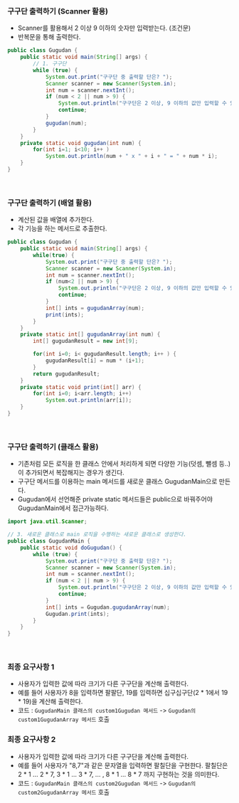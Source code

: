 ### 구구단 출력하기 (Scanner 활용)
- Scanner를 활용해서 2 이상 9 이하의 숫자만 입력받는다. (조건문)
- 반복문을 통해 출력한다.

```java
public class Gugudan {
    public static void main(String[] args) {
        // 1. 구구단
        while (true) {
            System.out.print("구구단 중 출력할 단은? ");
            Scanner scanner = new Scanner(System.in);
            int num = scanner.nextInt();
            if (num < 2 || num > 9) {
                System.out.println("구구단은 2 이상, 9 이하의 값만 입력할 수 있습니다.");
                continue;
            }
            gugudan(num);
        }
    }
    private static void gugudan(int num) {
        for(int i=1; i<10; i++ )
            System.out.println(num + " x " + i + " = " + num * i);
    }
}
```
<br>

### 구구단 출력하기 (배열 활용)
- 계산된 값을 배열에 추가한다.
- 각 기능을 하는 메서드로 추출한다.

```java
public class Gugudan {
    public static void main(String[] args) {
        while(true) {
            System.out.print("구구단 중 출력할 단은? ");
            Scanner scanner = new Scanner(System.in);
            int num = scanner.nextInt();
            if (num<2 || num > 9) {
                System.out.println("구구단은 2 이상, 9 이하의 값만 입력할 수 있습니다.");
                continue;
            }
            int[] ints = gugudanArray(num);
            print(ints);
        }
    }
    private static int[] gugudanArray(int num) {
        int[] gugudanResult = new int[9];

        for(int i=0; i< gugudanResult.length; i++ ) {
            gugudanResult[i] = num * (i+1);
        }
        return gugudanResult;
    }
    private static void print(int[] arr) {
        for(int i=0; i<arr.length; i++)
            System.out.println(arr[i]);
    }
} 
```
<br>

### 구구단 출력하기 (클래스 활용)
- 기존처럼 모든 로직을 한 클래스 안에서 처리하게 되면 다양한 기능(덧셈, 뺄셈 등..)이 추가되면서 복잡해지는 경우가 생긴다.
- 구구단 메서드를 이용하는 main 메서드를 새로운 클래스 GugudanMain으로 만든다.
- Gugudan에서 선언해준 private static 메서드들은 public으로 바꿔주어야 GugudanMain에서 접근가능하다.
```java
import java.util.Scanner;

// 3. 새로운 클래스로 main 로직을 수행하는 새로운 클래스로 생성한다.
public class GugudanMain {
    public static void doGugudan() {
        while (true) {
            System.out.print("구구단 중 출력할 단은? ");
            Scanner scanner = new Scanner(System.in);
            int num = scanner.nextInt();
            if (num < 2 || num > 9) {
                System.out.println("구구단은 2 이상, 9 이하의 값만 입력할 수 있습니다.");
                continue;
            }
            int[] ints = Gugudan.gugudanArray(num);
            Gugudan.print(ints);
        }
    }
}
```
<br>

### 최종 요구사항 1
- 사용자가 입력한 값에 따라 크기가 다른 구구단을 계산해 출력한다.
- 예를 들어 사용자가 8을 입력하면 팔팔단, 19를 입력하면 십구십구단(2 * 1에서 19 * 19)을 계산해 출력한다.
- 코드 : `GugudanMain 클래스의 custom1Gugudan 메서드` -> `Gugudan의 custom1GugudanArray 메서드` 호출

### 최종 요구사항 2
- 사용자가 입력한 값에 따라 크기가 다른 구구단을 계산해 출력한다. 
- 예를 들어 사용자가 "8,7"과 같은 문자열을 입력하면 팔칠단을 구현한다. 팔칠단은 2 * 1 ... 2 * 7, 3 * 1 ... 3 * 7, ... , 8 * 1 ... 8 * 7 까지 구현하는 것을 의미한다.
- 코드 : `GugudanMain 클래스의 custom2Gugudan 메서드` -> `Gugudan의 custom2GugudanArray 메서드` 호출
